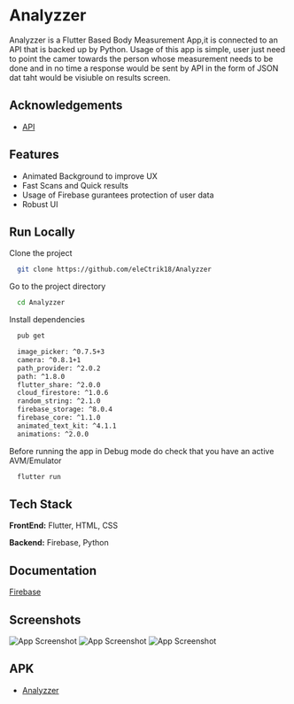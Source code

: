 
# Analyzzer

Analyzzer is a Flutter Based Body Measurement App,it is connected to an API that is backed up by Python.
Usage of this app is simple, user just need to point the camer towards the person whose measurement needs to be done and in no time a response would be sent by API in the form of JSON dat taht would be visiuble on results screen.


## Acknowledgements

 - [API](https://backend-test-zypher.herokuapp.com/uploadImageforMeasurement)
 
## Features

- Animated Background to improve UX
- Fast Scans and Quick results
- Usage of Firebase gurantees protection of user data
- Robust UI

  
## Run Locally

Clone the project

```bash
  git clone https://github.com/eleCtrik18/Analyzzer
```

Go to the project directory

```bash
  cd Analyzzer
```

Install dependencies

```bash
  pub get

  image_picker: ^0.7.5+3
  camera: ^0.8.1+1
  path_provider: ^2.0.2
  path: ^1.8.0
  flutter_share: ^2.0.0
  cloud_firestore: ^1.0.6
  random_string: ^2.1.0
  firebase_storage: ^8.0.4
  firebase_core: ^1.1.0
  animated_text_kit: ^4.1.1
  animations: ^2.0.0
```

Before running the app in Debug mode do check that you have an active AVM/Emulator 

```bash
  flutter run
```

  
## Tech Stack

**FrontEnd:** Flutter, HTML, CSS

**Backend:** Firebase, Python

  
## Documentation

[Firebase](https://firebase.google.com/docs)

  
## Screenshots

![App Screenshot](https://user-images.githubusercontent.com/54989039/123392465-b4ddcc00-d5ba-11eb-9499-2445cb1a673a.jpg)
![App Screenshot](https://user-images.githubusercontent.com/54989039/123392656-f2425980-d5ba-11eb-9d78-6e70b4bc7856.jpg)
![App Screenshot](https://user-images.githubusercontent.com/54989039/123392932-3b92a900-d5bb-11eb-9d22-6af53772c1e5.jpg)


  
## APK

- [Analyzzer](https://drive.google.com/file/d/1eaHU2FyBN1k5Dblk9aU3GCV2Awy2XeRs/view?usp=sharing)

  

